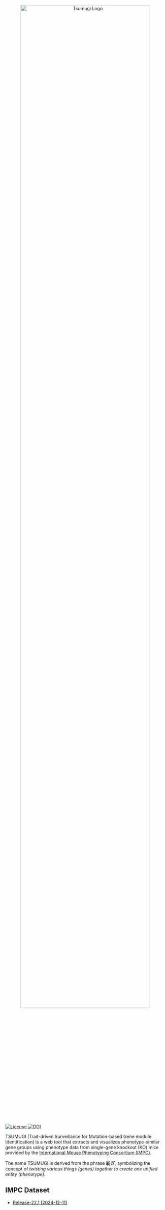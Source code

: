 <p align="center">
    <a href="https://larc-tsukuba.github.io/tsumugi/" target="_blank">
        <img src="image/tsumugi-logo.jpg" alt="Tsumugi Logo" width="90%">
    </a>
</p>

[![License](https://img.shields.io/badge/License-MIT-9cf.svg)](https://choosealicense.com/licenses/mit/)
[![DOI](https://zenodo.org/badge/441025227.svg)](https://doi.org/10.5281/zenodo.14957711)

TSUMUGI (Trait-driven Surveillance for Mutation-based Gene module Identification) is a web tool that extracts and visualizes phenotype-similar gene groups using phenotype data from single-gene knockout (KO) mice provided by the [International Mouse Phenotyping Consortium (IMPC)](https://www.mousephenotype.org/).

The name TSUMUGI is derived from the phrase **紡ぎ**, symbolizing the concept of *twisting various things (genes) together to create one unified entity (phenotype)*.  

## IMPC Dataset

- [Release-22.1 (2024-12-11)](https://ftp.ebi.ac.uk/pub/databases/impc/all-data-releases/release-22.1/)

